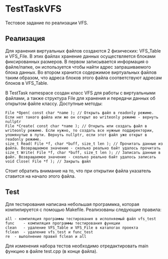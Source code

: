 # TestTaskVFS
Тестовое задание по реализации VFS.

## Реализация
Для хранения виртуальных файлов создаются 2 физических: VFS_Table и VFS_File. В этих файлах хранение данных осуществляется блоками фиксированных размеров. В первом записывается информация о файле/папке, он используется чтобы найти адрес запрашиваемого блока данных. Во втором хранится содержимое виртуальных файлов таким образом, что адреса блоков этого файла соответствуют адресам блоков в VFS_Table.

В TestTask namespace создан класс VFS для работы с виртуальными файлами, а также структура File для хранения и передачи данных об открытом файле классу.
Доступные методы:
```
File *Open( const char *name ); // Открыть файл в readonly режиме. Если нет такого файла или же он открыт во writeonly режиме - вернуть nullptr
File *Create( const char *name ); // Открыть или создать файл в writeonly режиме. Если нужно, то создать все нужные поддиректории, упомянутые в пути. Вернуть nullptr, если этот файл уже открыт в readonly режиме.
size_t Read( File *f, char *buff, size_t len ); // Прочитать данные из файла. Возвращаемое значение - сколько реально байт удалось прочитать
size_t Write( File *f, char *buff, size_t len ); // Записать данные в файл. Возвращаемое значение - сколько реально байт удалось записать
void Close( File *f ); // Закрыть файл
```

Стоит обратить внимание на то, что при открытии файла указатель ставится на начало этого файла.

## Test
Для тестирования написана небольшая программка, которая компилируется с помощью Makefile. Реализованы следующие правила:
```
all	- компиляция программы тестирования в исполняемый файл vfs_test
func	- компиляция программы тестирования функции
clean	- удаление VFS_Table и VFS_File в каталогах проекта
fclean 	- удаление vfs_test и func_test
re	- выполнение правил fclean и all
```
Для изменения набора тестов необходимо отредактировать main функцию в файле test.cpp (в конце файла).
